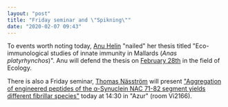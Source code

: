 ```yaml
---
layout: "post"
title: "Friday seminar and \"Spikning\""
date: "2020-02-07 09:43"
---
```

To events worth noting today, [Anu Helin](https://lnu.se/en/staff/anu.helin/) "nailed" her thesis titled "Eco-immunological studies of innate immunity in Mallards (_Anas platyrhynchos_)". Anu will defend the thesis on [February 28th](https://lnu.se/en/meet-linnaeus-university/current/events/2020/public-defence-in-ecology-anu-helin/) in the field of Ecology.

There is also a Friday seminar, [Thomas Näsström](https://lnu.se/personal/thomas.nasstrom/) will present ["Aggregation of engineered peptides of the α-Synuclein NAC 71-82 segment yields different fibrillar species"](https://medarbetare.lnu.se/social/groups/aktuellt-vid-fakulteten-for-halso-och-livsvetenskap/posts/94581/post_files/36097) today at 14:30 in "Azur" (room Vi2166).
